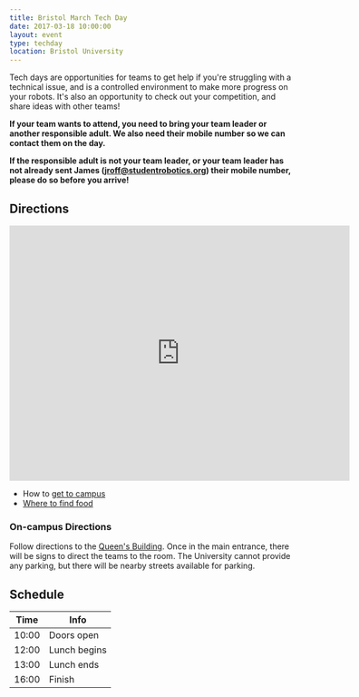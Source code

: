 ```yaml
---
title: Bristol March Tech Day
date: 2017-03-18 10:00:00
layout: event
type: techday
location: Bristol University
---
```


Tech days are opportunities for teams to get help if you're struggling with a
technical issue, and is a controlled environment to make more progress on your
robots. It's also an opportunity to check out your competition, and share ideas
with other teams!

**If your team wants to attend, you need to bring your team leader or another
responsible adult. We also need their mobile number so we can contact them on
the day.**

**If the responsible adult is not your team leader, or your team leader has not 
already sent James ([jroff@studentrobotics.org][mail-james]) their mobile number,
please do so before you arrive!**

## Directions

<iframe src="https://www.google.com/maps/embed?pb=!1m18!1m12!1m3!1d2486.0780160880654!2d-2.6040860342318854!3d51.45672402962673!2m3!1f0!2f0!3f0!3m2!1i1024!2i768!4f13.1!3m3!1m2!1s0x48718dd986363e45%3A0x8090ea63b62c10ff!2sQueen&#39;s+Building%2C+University+Walk%2C+Bristol+BS8+1TR%2C+UK!5e0!3m2!1sen!2sus!4v1487239755481"
        width="600"
        height="450"
        frameborder="0"
        style="border:0"
        allowfullscreen>
</iframe>

* How to [get to campus][bristol-campus-directions]
* [Where to find food][bristol-food-map]

### On-campus Directions

Follow directions to the [Queen's Building][queens-building-info]. Once in the
main entrance, there will be signs to direct the teams to the room. The
University cannot provide any parking, but there will be nearby streets
available for parking.

## Schedule

| Time  | Info         |
|-------|--------------|
| 10:00 | Doors open   |
| 12:00 | Lunch begins |
| 13:00 | Lunch ends   |
| 16:00 | Finish       |

[bristol-food-map]: https://drive.google.com/open?id=19grJjGqBAICK0pYD_jhhAQYjgrA&usp=sharing
[bristol-campus-directions]: http://www.bris.ac.uk/maps/directions/
[queens-building-info]: http://www.bristol.ac.uk/it-services/locations/studyspaces/spaces/buildings/queens
[mail-james]: mailto:jroff@studentrobotics.org